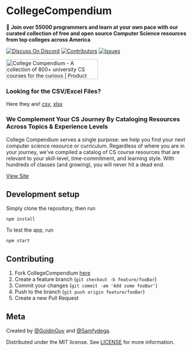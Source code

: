 # CollegeCompendium

📓 **Join over 55000 programmers and learn at your own pace with our curated collection of free and open source Computer Science resources from top colleges across America**


[![Discuss On Discord][discord]][discord-url]
[![Contributors][contributors-shield]][contributors-url]
[![Issues][issues]][issues-url]

<a href="https://www.producthunt.com/posts/college-compendium?utm_source=badge-top-post-badge&utm_medium=badge&utm_souce=badge-college-compendium" target="_blank"><img src="https://api.producthunt.com/widgets/embed-image/v1/top-post-badge.svg?post_id=300824&theme=light&period=daily" alt="College Compendium - A collection of 800+ university CS courses for the curious | Product Hunt" style="width: 250px; height: 54px;" width="250" height="54" /></a>

### Looking for the CSV/Excel Files? 

Here they are! [csv](https://github.com/GoldinGuy/CollegeCompendium/blob/master/class_data.csv), [xlsx](https://github.com/GoldinGuy/CollegeCompendium/blob/master/class_data.xlsx)

### We Complement Your CS Journey By Cataloging Resources Across Topics & Experience Levels

College Compendium serves a single purpose: we help you find your
next computer science resource or curriculum. Regardless of where
you are in your journey, we've compiled a catalog of CS course
resources that are relevant to your skill-level, time-commitment,
and learning style. With hundreds of classes (and growing), you
will never hit a dead end.

[View Site](https://collegecompendium.org)

## Development setup

Simply clone the repository, then run

```
npm install
```

To test the app, run

```
npm start
```

## Contributing

1. Fork CollegeCompendium [here](https://github.com/GoldinGuy/CollegeCompendium/fork)
2. Create a feature branch (`git checkout -b feature/fooBar`)
3. Commit your changes (`git commit -am 'Add some fooBar'`)
4. Push to the branch (`git push origin feature/fooBar`)
5. Create a new Pull Request

## Meta

Created by [@GoldinGuy](https://github.com/GoldinGuy) and [@Samfydega](https://github.com/samfydega).

Distributed under the MIT license. See [LICENSE](https://github.com/GoldinGuy/CollegeCompendium/blob/master/LICENSE) for more information.

<!-- Markdown link & img dfn's -->

[discord-url]: https://discord.gg/gKYSMeJ
[discord]: https://img.shields.io/discord/689176425701703810
[issues]: https://img.shields.io/github/issues/GoldinGuy/Ideastorm
[issues-url]: https://github.com/GoldinGuy/Ideastorm/issues
[contributors-shield]: https://img.shields.io/github/contributors/GoldinGuy/Ideastorm.svg?style=flat-square
[contributors-url]: https://github.com/GoldinGuy/Ideastorm/graphs/contributors
